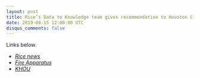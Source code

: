 ```yaml
---
layout: post
title: Rice’s Data to Knowledge team gives recommendation to Houston City Council
date: 2019-08-15 12:00:00 UTC
disqus_comments: false
---
```


Links below.

- [*Rice news*](https://news.rice.edu/2019/08/13/students-adding-5-ambulances-would-aid-ems-response-across-houston-2/)
- [*Fire Apparatus*](https://www.fireapparatusmagazine.com/articles/pt/2019/08/study-houston-tx-fire-apparatus-sent-on-thousands-of-calls-suited-for-ambulances.html#gref)
- [*KHOU*](https://www.khou.com/article/news/local/hfd-fire-trucks-being-sent-to-thousands-of-calls-that-only-need-ambulances-study-shows/285-7faed47b-be70-4ac4-b8e5-882f07086b6c)
 